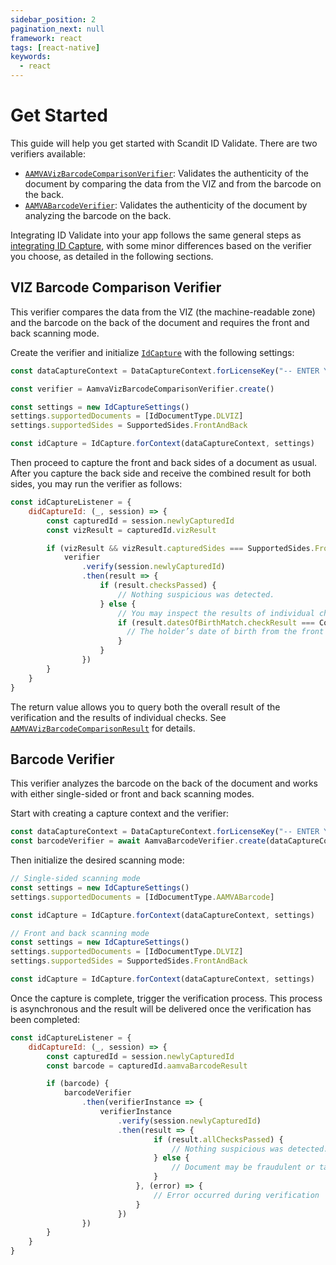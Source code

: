 ```yaml
---
sidebar_position: 2
pagination_next: null
framework: react
tags: [react-native]
keywords:
  - react
---
```


# Get Started

This guide will help you get started with Scandit ID Validate. There are two verifiers available:

* [`AAMVAVizBarcodeComparisonVerifier`](https://docs.scandit.com/data-capture-sdk/react-native/id-capture/api/aamva-viz-barcode-comparison-verifier.html#class-scandit.datacapture.id.AamvaVizBarcodeComparisonVerifier): Validates the authenticity of the document by comparing the data from the VIZ and from the barcode on the back.
* [`AAMVABarcodeVerifier`](https://docs.scandit.com/data-capture-sdk/react-native/id-capture/api/aamva-barcode-verifier.html#class-scandit.datacapture.id.AamvaBarcodeVerifier): Validates the authenticity of the document by analyzing the barcode on the back.

Integrating ID Validate into your app follows the same general steps as [integrating ID Capture](../id-capture/get-started.md), with some minor differences based on the verifier you choose, as detailed in the following sections.

## VIZ Barcode Comparison Verifier

This verifier compares the data from the VIZ (the machine-readable zone) and the barcode on the back of the document and requires the front and back scanning mode.

Create the verifier and initialize [`IdCapture`](https://docs.scandit.com/data-capture-sdk/react-native/id-capture/api/id-capture.html#class-scandit.datacapture.id.IdCapture) with the following settings:

```javascript
const dataCaptureContext = DataCaptureContext.forLicenseKey("-- ENTER YOUR SCANDIT LICENSE KEY HERE --")

const verifier = AamvaVizBarcodeComparisonVerifier.create()

const settings = new IdCaptureSettings()
settings.supportedDocuments = [IdDocumentType.DLVIZ]
settings.supportedSides = SupportedSides.FrontAndBack

const idCapture = IdCapture.forContext(dataCaptureContext, settings)
```

Then proceed to capture the front and back sides of a document as usual. After you capture the back side and receive the combined result for both sides, you may run the verifier as follows:

```javascript
const idCaptureListener = {
    didCaptureId: (_, session) => {
        const capturedId = session.newlyCapturedId
        const vizResult = capturedId.vizResult

        if (vizResult && vizResult.capturedSides === SupportedSides.FrontAndBack) {
            verifier
                .verify(session.newlyCapturedId)
                .then(result => {
                    if (result.checksPassed) {
                        // Nothing suspicious was detected.
                    } else {
                        // You may inspect the results of individual checks, if you wish:
                        if (result.datesOfBirthMatch.checkResult === ComparisonCheckResult.Failed) {
                          // The holder’s date of birth from the front side does not match the one encoded in the barcode.
                        }
                    }
                })
        }
    }
}
```

The return value allows you to query both the overall result of the verification and the results of individual checks. See [`AAMVAVizBarcodeComparisonResult`](https://docs.scandit.com/data-capture-sdk/react-native/id-capture/api/aamva-viz-barcode-comparison-verifier.html#class-scandit.datacapture.id.AamvaVizBarcodeComparisonResult) for details.

## Barcode Verifier

This verifier analyzes the barcode on the back of the document and works with either single-sided or front and back scanning modes.

Start with creating a capture context and the verifier:

```javascript
const dataCaptureContext = DataCaptureContext.forLicenseKey("-- ENTER YOUR SCANDIT LICENSE KEY HERE --")
const barcodeVerifier = await AamvaBarcodeVerifier.create(dataCaptureContext)
```

Then initialize the desired scanning mode:

```javascript
// Single-sided scanning mode
const settings = new IdCaptureSettings()
settings.supportedDocuments = [IdDocumentType.AAMVABarcode]

const idCapture = IdCapture.forContext(dataCaptureContext, settings)

// Front and back scanning mode
const settings = new IdCaptureSettings()
settings.supportedDocuments = [IdDocumentType.DLVIZ]
settings.supportedSides = SupportedSides.FrontAndBack

const idCapture = IdCapture.forContext(dataCaptureContext, settings)
```

Once the capture is complete, trigger the verification process. This process is asynchronous and the result will be delivered once the verification has been completed:

```javascript
const idCaptureListener = {
    didCaptureId: (_, session) => {
        const capturedId = session.newlyCapturedId
        const barcode = capturedId.aamvaBarcodeResult

        if (barcode) {
            barcodeVerifier
                .then(verifierInstance => {
                    verifierInstance
                        .verify(session.newlyCapturedId)
                        .then(result => {
                                if (result.allChecksPassed) {
                                    // Nothing suspicious was detected.
                                } else {
                                    // Document may be fraudulent or tampered with - proceed with caution.
                                }
                            }, (error) => {
                                // Error occurred during verification
                            }
                        })
                })
        }
    }
}
```